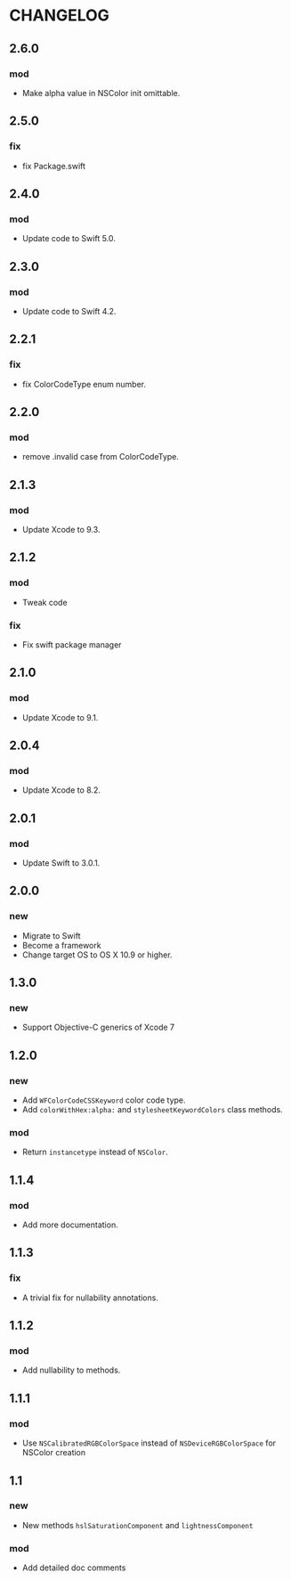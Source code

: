 CHANGELOG
===========

2.6.0
-----------

### mod

- Make alpha value in NSColor init omittable.


2.5.0
-----------

### fix

- fix Package.swift


2.4.0
-----------

### mod

- Update code to Swift 5.0.


2.3.0
-----------

### mod

- Update code to Swift 4.2.


2.2.1
-----------

### fix

- fix ColorCodeType enum number.

2.2.0
-----------

### mod

- remove .invalid case from ColorCodeType.


2.1.3
-----------
### mod
- Update Xcode to 9.3.


2.1.2
-----------
### mod
- Tweak code

### fix
- Fix swift package manager


2.1.0
-----------
### mod
- Update Xcode to 9.1.


2.0.4
-----------
### mod
- Update Xcode to 8.2.


2.0.1
-----------
### mod
- Update Swift to 3.0.1.


2.0.0
-----------
### new
- Migrate to Swift
- Become a framework
- Change target OS to OS X 10.9 or higher.


1.3.0
-----------
### new
- Support Objective-C generics of Xcode 7


1.2.0
-----------
### new
- Add `WFColorCodeCSSKeyword` color code type.
- Add `colorWithHex:alpha:` and `stylesheetKeywordColors` class methods.

### mod
- Return `instancetype` instead of `NSColor`.


1.1.4
-----------
### mod
- Add more documentation.


1.1.3
-----------
### fix
- A trivial fix for nullability annotations.


1.1.2
-----------
### mod
- Add nullability to methods.


1.1.1
-----------
### mod
- Use `NSCalibratedRGBColorSpace` instead of `NSDeviceRGBColorSpace` for NSColor creation


1.1
-----------
### new
- New methods `hslSaturationComponent` and `lightnessComponent`

### mod
- Add detailed doc comments
